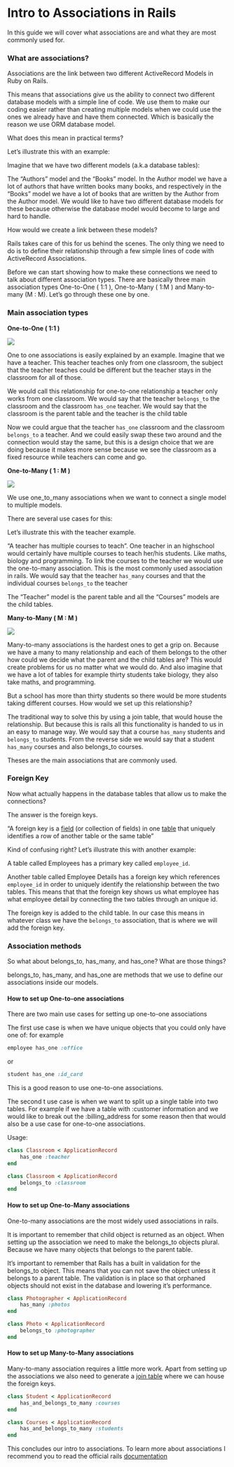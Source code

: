 # Intro to Associations in Rails

In this guide we will cover what associations are and what they are most commonly used for.

### What are associations?
Associations are the link between two different ActiveRecord Models in Ruby on Rails.

This means that associations give us the ability to connect two different database models with a simple line of code. We use them to make our coding easier rather than creating multiple models when we could use the ones we already have and have them connected. Which is basically the reason we use ORM database model.

What does this mean in practical terms?

Let’s illustrate this with an example:

Imagine that we have two different models (a.k.a database tables):

The “Authors” model and the “Books” model. In the Author model we have a lot of authors that have written books many books, and respectively in the “Books” model we have a lot of books that are written by the Author from the Author model. We would like to have two different database models for these because otherwise the database model would become to large and hard to handle.

How would we create a link between these models?

Rails takes care of this for us behind the scenes. The only thing we need to do is to define their relationship through a few simple lines of code with ActiveRecord Associations.

Before we can start showing how to make these connections we need to talk about different association types. There are basically three main association types One-to-One ( 1:1 ), One-to-Many ( 1:M ) and Many-to-many (M : M). Let’s go through these one by one.

 
### Main association types


**One-to-One ( 1:1 )**


![](https://docs.google.com/a/craftacademy.se/drawings/d/sfQAXpycOUZvZGcRw0iIeXA/image?w=206&h=36&rev=1&ac=1)

One to one associations is easily explained by an example. Imagine that we have a teacher. This teacher teaches only from one classroom, the subject that the teacher teaches could be different but the teacher stays in the classroom for all of those.



We would call this relationship for one-to-one relationship a teacher only works from one classroom. We would say that the teacher `belongs_to` the classroom and the classroom `has_one` teacher. We would say that the classroom is the parent table and the teacher is the child table



Now we could argue that the teacher `has_one` classroom and the classroom `belongs_to` a teacher. And we could easily swap these two around and the connection would stay the same, but this is a design choice that we are doing because it makes more sense because we see the classroom as a fixed resource while teachers can come and go.




**One-to-Many ( 1 : M )**



![](https://docs.google.com/a/craftacademy.se/drawings/d/swfhjeL6Z030oQ__HbM8DnQ/image?w=181&h=99&rev=1&ac=1)



We use one_to_many associations when we want to connect a single model to multiple models.

There are several use cases for this:



Let’s illustrate this with the teacher example.



“A teacher has multiple courses to teach”. One teacher in an highschool would certainly have multiple courses to teach her/his students. Like maths, biology and programming. To link the courses to the teacher we would use the one-to-many association. This is the most commonly used association in rails. We would say that the teacher `has_many` courses and that the individual courses `belongs_to` the teacher



The “Teacher” model is the parent table and all the “Courses” models are the child tables.


**Many-to-Many ( M : M )**



![](https://docs.google.com/a/craftacademy.se/drawings/d/sd6OTYyno2LD9GHGj9YZWAQ/image?w=204&h=114&rev=26&ac=1)



Many-to-many associations is the hardest ones to get a grip on. Because we have a many to many relationship and each of them belongs to the other how could we decide what the parent and the child tables are? This would create problems for us no matter what we would do. And also imagine that we have a lot of tables for example thirty students take biology, they also take maths, and programming.



But a school has more than thirty students so there would be more students taking different courses. How would we set up this relationship?



The traditional way to solve this by using a join table, that would house the relationship. But because this is rails all this functionality is handed to us in an easy to manage way. We would say that a course `has_many` students and `belongs_to` students. From the reverse side we would say that a student `has_many` courses and also belongs_to courses.



Theses are the main associations that are commonly used.


### Foreign Key

Now what actually happens in the database tables that allow us to make the connections?

The answer is the foreign keys.



“A foreign key is a [field](https://en.wikipedia.org/wiki/Field_(computer_science)) (or collection of fields) in one [table](https://en.wikipedia.org/wiki/Table_(database)) that uniquely identifies a row of another table or the same table”



Kind of confusing right? Let’s illustrate this with another example:



A table called Employees has a primary key called `employee_id`.



Another table called Employee Details has a foreign key which references `employee_id` in order to uniquely identify the relationship between the two tables. This means that that the foreign key shows us what employee has what employee detail by connecting the two tables through an unique id.



The foreign key is added to the child table. In our case this means in whatever class we have the `belongs_to` association, that is where we will add the foreign key.

### Association methods

So what about belongs_to, has_many, and has_one? What are those things?

belongs_to, has_many, and has_one are methods that we use to define our associations inside our models.

#### How to set up One-to-one associations

There are two main use cases for setting up one-to-one associations



The first use case is when we have unique objects that you could only have one of: for example

```ruby
employee has_one :office
```
or

```ruby
student has_one :id_card
```

This is a good reason to use one-to-one associations.



The second t use case is when we want to split up a single table into two tables. For example if we have a table with :customer information and we would like to break out the :billing_address for some reason then that would also be a use case for one-to-one associations.

  

Usage:

```ruby
class Classroom < ApplicationRecord
	has_one :teacher
end
```


```ruby
class Classroom < ApplicationRecord
	belongs_to :classroom
end
```

#### How to set up One-to-Many associations

One-to-many associations are the most widely used associations in rails.

It is important to remember that child object is returned as an object. When setting up the association we need to make the belongs_to objects plural. Because we have many objects that belongs to the parent table.

It’s important to remember that Rails has a built in validation for the belongs_to object. This means that you can not save the object unless it belongs to a parent table. The validation is in place so that orphaned objects should not exist in the database and lowering it’s performance.


```ruby
class Photographer < ApplicationRecord
	has_many :photos
end
```



```ruby
class Photo < ApplicationRecord
	belongs_to :photographer
end
```

  

#### How to set up Many-to-Many associations



Many-to-many association requires a little more work. Apart from setting up the associations we also need to generate a [join table](http://edgeguides.rubyonrails.org/active_record_migrations.html#creating-a-join-table) where we can house the foreign keys.


```ruby
class Student < ApplicationRecord
	has_and_belongs_to_many :courses
end
```

  
```ruby
class Courses < ApplicationRecord
	has_and_belongs_to_many :students
end
```

This concludes our intro to associations. To learn more about associations I recommend you to read the official rails [documentation](http://edgeguides.rubyonrails.org/association_basics.html)
